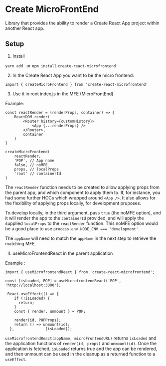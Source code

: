 # Create MicroFrontEnd

Library that provides the ability to render a Create React App project within another React app.

## Setup

1. Install

`yarn add ` or `npm install` `create-react-microfrontend`

2. In the Create React App you want to be the micro frontend:

`import { createMicroFrontend } from 'create-react-microfrontend'`

3. Use it in root index.js in the MFE (MicroFrontEnd)

Example:

```
const reactRender = (renderProps, container) => {
    ReactDOM.render(
        <Router history={customHistory}>
            <App {...renderProps} />
        </Router>,
        container
    )
}

createMicroFrontend(
    reactRender,
    'POP', // App name
    false, // noMFE
    props, // localProps
    'root' // containerId
)
```
The `reactRender` function needs to be created to allow applying props from the parent app, and which component to apply them to.
If, for instance, you had some further HOCs which wrapped around `<App />`. It also allows for the flexibility of applying props locally, for development pruposes.

To develop locally, in the third argument, pass `true` (the noMFE option), and it will render the app to the `containerId` provided, and will apply the supplied `localProps` to the `reactRender` function. This noMFE option would be a good place to use `process.env.NODE_ENV === 'development'`. 

The `appName` will need to match the `appName` in the next step to retrieve the matching MFE.

4. useMicroFrontendReact in the parent application

Example :

```
import { useMicrofrontendReact } from 'create-react-microfrontend';

const [isLoaded, POP] = useMicrofrontendReact('POP', 'http://localhost:3000');

 React.useEffect(() => {
    if (!isLoaded) {
      return;
    }
    const { render, unmount } = POP;

    render(id, POPProps);
    return () => unmount(id);
  },              [isLoaded]);

```

`useMicrofrontendReact(appName, microFrontendURL)` returns `isLoaded` and the application functions of `render(id, props)` and `unmount(id)`. Once the application is fetched, `isLoaded` returns true and the app can be rendered, and then unmount can be used in the cleanup as a returned function to a `useEffect`.





